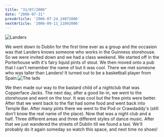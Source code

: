 ```yaml
---
title: "31/07/2006"
date: "2006-07-31"
prevArticle: '2006-07-24_24072006'
nextArticle: '2006-09-11_11092006'
---
```

![Landers](/images/dublin+2006+001.jpg "Small pints or big guy?")

We went down to Dublin for the first time ever as a group and the occasion was that Landers knows someone who works in the Guinness storehouse. So we were invited down and we had a class weekend. We started off in the Porterhouse with it's fairy liquid pints of stout. We then moved onto a pub that I can't remember the name of but it was cool. There we met someone who was taller than Landers! It turned out to be a basketball player from Spain.![The lads](/images/dublin+2006+017.jpg "Us outside the Guinness Storehouse")

We then made our way to the bastard child of a nightclub that was Copperface Jacks. The next day, after a good lie-in, we went to the storehouse and went on the tour. It was cool but the free pints were better. After that we went back to the flat had some food and went back into Temple Bar. After many pints there we went to the Pod or Crawdaddy's (still don't know the real name of the place). Now that was a night club and a half. Three different areas and three different styles of dance music. After that we just wandered the streets of Dublin till we found a taxi. We'll probably do it again someday so watch this space, and next time no shoes!
